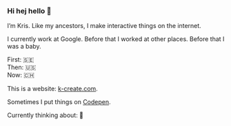 ### Hi hej hello 👋

I’m Kris. Like my ancestors, I make interactive things on the internet.

I currently work at Google. Before that I worked at other places. Before that I was a baby.

First: 🇸🇪 \
Then: 🇺🇸 \
Now: 🇨🇭

This is a website: [k-create.com](https://k-create.com).

Sometimes I put things on [Codepen](https://codepen.io/kristofferh/).

Currently thinking about: 🍔
